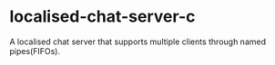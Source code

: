 # localised-chat-server-c
A localised chat server that supports multiple clients through named pipes(FIFOs).
